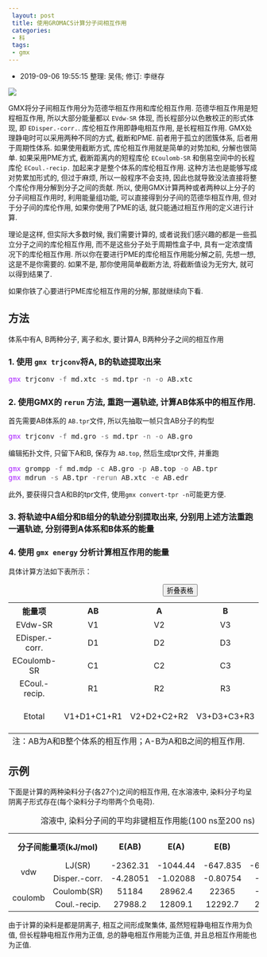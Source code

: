 ```yaml
---
 layout: post
 title: 使用GROMACS计算分子间相互作用
 categories:
 - 科
 tags:
 - gmx
---
```


- 2019-09-06 19:55:15 整理: 吴伟; 修订: 李继存

![](https://jerkwin.github.io/pic/2016/gmx_Eint.png)

GMX将分子间相互作用分为范德华相互作用和库伦相互作用. 范德华相互作用是短程相互作用, 所以大部分能量都以 `EVdw-SR` 体现, 而长程部分以色散校正的形式体现, 即 `EDisper.-corr.`. 库伦相互作用即静电相互作用, 是长程相互作用. GMX处理静电时可以采用两种不同的方式, 截断和PME. 前者用于孤立的团簇体系, 后者用于周期性体系. 如果使用截断方式, 库伦相互作用就是简单的对势加和, 分解也很简单. 如果采用PME方式, 截断距离内的短程库伦 `ECoulomb-SR` 和倒易空间中的长程库伦 `ECoul.-recip.` 加起来才是整个体系的库伦相互作用. 这种方法也是能够写成对势累加形式的, 但过于麻烦, 所以一般程序不会支持, 因此也就导致没法直接将整个库伦作用分解到分子之间的贡献. 所以, 使用GMX计算两种或者两种以上分子的分子间相互作用时, 利用能量组功能, 可以直接得到分子间的范德华相互作用, 但对于分子间的库伦作用, 如果你使用了PME的话, 就只能通过相互作用的定义进行计算.

理论是这样, 但实际大多数时候, 我们需要计算的, 或者说我们感兴趣的都是一些孤立分子之间的库伦相互作用, 而不是这些分子处于周期性盒子中, 具有一定浓度情况下的库伦相互作用. 所以你在要进行PME的库伦相互作用能分解之前, 先想一想, 这是不是你需要的. 如果不是, 那你使用简单截断方法, 将截断值设为无穷大, 就可以得到结果了.

如果你铁了心要进行PME库伦相互作用的分解, 那就继续向下看.

## 方法

体系中有A, B两种分子, 离子和水, 要计算A, B两种分子之间的相互作用

### 1. 使用 `gmx trjconv`将A, B的轨迹提取出来

<div class="highlight"><pre style="line-height:125%"><span style="color:#A2F">gmx</span> trjconv <span style="color:#666">-f</span> md.xtc <span style="color:#666">-s</span> md.tpr <span style="color:#666">-n</span> <span style="color:#666">-o</span> AB.xtc</pre></div>

### 2. 使用GMX的 `rerun` 方法, 重跑一遍轨迹, 计算AB体系中的相互作用.

首先需要AB体系的 `AB.tpr`文件, 所以先抽取一帧只含AB分子的构型

<div class="highlight"><pre style="line-height:125%"><span style="color:#A2F">gmx</span> trjconv <span style="color:#666">-f</span> md.gro <span style="color:#666">-s</span> md.tpr <span style="color:#666">-n</span> <span style="color:#666">-o</span> AB.gro</pre></div>

编辑拓扑文件, 只留下A和B, 保存为 `AB.top`, 然后生成tpr文件, 并重跑

<div class="highlight"><pre style="line-height:125%"><span style="color:#A2F">gmx</span> grompp <span style="color:#666">-f</span> md.mdp <span style="color:#666">-c</span> AB.gro <span style="color:#666">-p</span> AB.top <span style="color:#666">-o</span> AB.tpr
<span style="color:#A2F">gmx</span> mdrun <span style="color:#666">-s</span> AB.tpr <span style="color:#666">-rerun</span> AB.xtc <span style="color:#666">-e</span> AB.edr</pre></div>

此外, 要获得只含A和B的tpr文件, 使用`gmx convert-tpr -n`可能更方便.

### 3. 将轨迹中A组分和B组分的轨迹分别提取出来, 分别用上述方法重跑一遍轨迹, 分别得到A体系和B体系的能量

### 4. 使用 `gmx energy` 分析计算相互作用的能量

具体计算方法如下表所示：

<table id='tab-0'><caption>&emsp;&emsp;<input type='button' id='tab-0_tog' value='折叠表格' onclick="togtab('tab-0', this.value)"></caption><tr>
  <th rowspan="1" colspan="1" style="text-align:center;">能量项</th>
  <th rowspan="1" colspan="1" style="text-align:center;">AB</th>
  <th rowspan="1" colspan="1" style="text-align:center;">A</th>
  <th rowspan="1" colspan="1" style="text-align:center;">B</th>
  <th rowspan="1" colspan="1" style="text-align:center;">A-B</th>
</tr>
<tr>
  <td rowspan="1" colspan="1" style="text-align:center;">EVdw-SR</td>
  <td rowspan="1" colspan="1" style="text-align:center;">V1</td>
  <td rowspan="1" colspan="1" style="text-align:center;">V2</td>
  <td rowspan="1" colspan="1" style="text-align:center;">V3</td>
  <td rowspan="1" colspan="1" style="text-align:center;">V1-V2-V3</td>
</tr>
<tr>
  <td rowspan="1" colspan="1" style="text-align:center;">EDisper.-corr.</td>
  <td rowspan="1" colspan="1" style="text-align:center;">D1</td>
  <td rowspan="1" colspan="1" style="text-align:center;">D2</td>
  <td rowspan="1" colspan="1" style="text-align:center;">D3</td>
  <td rowspan="1" colspan="1" style="text-align:center;">D1-D2-D3</td>
</tr>
<tr>
  <td rowspan="1" colspan="1" style="text-align:center;">ECoulomb-SR</td>
  <td rowspan="1" colspan="1" style="text-align:center;">C1</td>
  <td rowspan="1" colspan="1" style="text-align:center;">C2</td>
  <td rowspan="1" colspan="1" style="text-align:center;">C3</td>
  <td rowspan="1" colspan="1" style="text-align:center;">C1-C2-C3</td>
</tr>
<tr>
  <td rowspan="1" colspan="1" style="text-align:center;">ECoul.-recip.</td>
  <td rowspan="1" colspan="1" style="text-align:center;">R1</td>
  <td rowspan="1" colspan="1" style="text-align:center;">R2</td>
  <td rowspan="1" colspan="1" style="text-align:center;">R3</td>
  <td rowspan="1" colspan="1" style="text-align:center;">R1-R2-R3</td>
</tr>
<tr>
  <td rowspan="1" colspan="1" style="text-align:center;">Etotal</td>
  <td rowspan="1" colspan="1" style="text-align:center;">V1+D1+C1+R1</td>
  <td rowspan="1" colspan="1" style="text-align:center;">V2+D2+C2+R2</td>
  <td rowspan="1" colspan="1" style="text-align:center;">V3+D3+C3+R3</td>
  <td rowspan="1" colspan="1" style="text-align:center;">(V1+D1+C1+R1)-(V2+D2+C2+R2)-(V3+D3+C3+R3)</td>
</tr>
<tfoot><tr><td colspan="5" style="text-align:left">
注：AB为A和B整个体系的相互作用；A-B为A和B之间的相互作用.<br>
</td></tr></tfoot>
</table>

## 示例

下面是计算的两种染料分子(各27个)之间的相互作用, 在水溶液中, 染料分子均呈阴离子形式存在(每个染料分子均带两个负电荷).

<table id='tab-1'><caption>溶液中, 染料分子间的平均非键相互作用能(100 ns至200 ns)&emsp;&emsp;<input type='button' id='tab-1_tog' value='折叠表格' onclick="togtab('tab-1', this.value)"></caption><tr>
  <th rowspan="1" colspan="2" style="text-align:center;">分子间能量项(kJ/mol)</th>
  <th rowspan="1" colspan="1" style="text-align:center;">E(AB)</th>
  <th rowspan="1" colspan="1" style="text-align:center;">E(A)</th>
  <th rowspan="1" colspan="1" style="text-align:center;">E(B)</th>
  <th rowspan="1" colspan="2" style="text-align:center;">分子间相互作用能ΔE(A-B)</th>
</tr>
<tr>
  <td rowspan="2" colspan="1" style="text-align:center;">vdw</td>
  <td rowspan="1" colspan="1" style="text-align:center;">LJ(SR)</td>
  <td rowspan="1" colspan="1" style="text-align:center;">-2362.31</td>
  <td rowspan="1" colspan="1" style="text-align:center;">-1044.44</td>
  <td rowspan="1" colspan="1" style="text-align:center;">-647.835</td>
  <td rowspan="1" colspan="1" style="text-align:center;">-670.035</td>
  <td rowspan="2" colspan="1" style="text-align:center;">-672.487</td>
</tr>
<tr>
  <td rowspan="1" colspan="1" style="text-align:center;">Disper.-corr.</td>
  <td rowspan="1" colspan="1" style="text-align:center;">-4.28051</td>
  <td rowspan="1" colspan="1" style="text-align:center;">-1.02088</td>
  <td rowspan="1" colspan="1" style="text-align:center;">-0.80754</td>
  <td rowspan="1" colspan="1" style="text-align:center;">-2.452</td>
</tr>
<tr>
  <td rowspan="2" colspan="1" style="text-align:center;">coulomb</td>
  <td rowspan="1" colspan="1" style="text-align:center;">Coulomb(SR)</td>
  <td rowspan="1" colspan="1" style="text-align:center;">51184</td>
  <td rowspan="1" colspan="1" style="text-align:center;">28962.4</td>
  <td rowspan="1" colspan="1" style="text-align:center;">22365</td>
  <td rowspan="1" colspan="1" style="text-align:center;">-143.4</td>
  <td rowspan="2" colspan="1" style="text-align:center;">2743</td>
</tr>
<tr>
  <td rowspan="1" colspan="1" style="text-align:center;">Coul.-recip.</td>
  <td rowspan="1" colspan="1" style="text-align:center;">27988.2</td>
  <td rowspan="1" colspan="1" style="text-align:center;">12809.1</td>
  <td rowspan="1" colspan="1" style="text-align:center;">12292.7</td>
  <td rowspan="1" colspan="1" style="text-align:center;">2886.4</td>
</tr>
</table>

由于计算的染料是都是阴离子, 相互之间形成聚集体, 虽然短程静电相互作用为负值, 但长程静电相互作用为正值, 总的静电相互作用能为正值, 并且总相互作用能也为正值.
